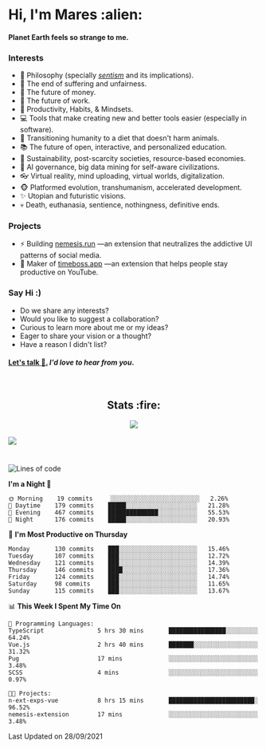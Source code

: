 <h1>Hi, I'm Mares :alien:</h1>

#### Planet Earth feels so strange to me.

### **Interests**

- 🌊 Philosophy (specially [_sentism_][sentismmedium] and its implications).
- 🎯 The end of suffering and unfairness.
- 💸 The future of money.
- 💼 The future of work.
- 🧠 Productivity, Habits, & Mindsets.
- 💻 Tools that make creating new and better tools easier (especially in software).
- 🥗 Transitioning humanity to a diet that doesn't harm animals.
- 📚 The future of open, interactive, and personalized education.
- 🌱 Sustainability, post-scarcity societies, resource-based economies.
- 🤖 AI governance, big data mining for self-aware civilizations.
- 👓 Virtual reality, mind uploading, virtual worlds, digitalization.
- 🐵 Platformed evolution, transhumanism, accelerated development.
- ✨ Utopian and futuristic visions.
- 💀 Death, euthanasia, sentience, nothingness, definitive ends.


### **Projects**

- ⚡ Building [nemesis.run](https://nemesis.run) —an extension that neutralizes the addictive UI patterns of social media.
- 💎 Maker of [timeboss.app](https://timeboss.app) —an extension that helps people stay productive on YouTube.


### **Say Hi :)**

- Do we share any interests?
- Would you like to suggest a collaboration?
- Curious to learn more about me or my ideas?
- Eager to share your vision or a thought?
- Have a reason I didn't list?

#### [Let's talk :wave:.](mailto:mareszhar@gmail.com) _I'd love to hear from you_.

[sentismmedium]: https://medium.com/@mareszhar/born-a-prisoner-a-reflection-about-life-its-struggles-and-a-plan-to-escape-d8566ce9b026

<br>

<h2 align="center">Stats :fire:</h2>

<div align="center">
  <img src="https://github-readme-streak-stats.herokuapp.com?user=mareszhar&theme=black-ice&hide_border=true&stroke=FFFFFF15&ring=DF8FFE&fire=DF8FFE&currStreakLabel=DF8FFE&background=1A232A&currStreakNum=86FFAB&dates=B1AAB3FF">
</div>

<!-- Add or remove this: &dates=B1AAB3FF at the end of the streak stats URL if they get bugged and aren't updating -->

<br>

<img src="https://activity-graph.herokuapp.com/graph?username=mareszhar&theme=nord&bg_color=00000000&color=979797&line=DF8FFE&point=00000000&area=true&hide_border=true">

<br>

<h1></h1>

<!--START_SECTION:waka-->
![Lines of code](https://img.shields.io/badge/From%20Hello%20World%20I%27ve%20Written-118722%20lines%20of%20code-blue)

**I'm a Night 🦉** 

```text
🌞 Morning    19 commits     ░░░░░░░░░░░░░░░░░░░░░░░░░   2.26% 
🌆 Daytime    179 commits    █████░░░░░░░░░░░░░░░░░░░░   21.28% 
🌃 Evening    467 commits    ██████████████░░░░░░░░░░░   55.53% 
🌙 Night      176 commits    █████░░░░░░░░░░░░░░░░░░░░   20.93%

```
📅 **I'm Most Productive on Thursday** 

```text
Monday       130 commits    ███░░░░░░░░░░░░░░░░░░░░░░   15.46% 
Tuesday      107 commits    ███░░░░░░░░░░░░░░░░░░░░░░   12.72% 
Wednesday    121 commits    ███░░░░░░░░░░░░░░░░░░░░░░   14.39% 
Thursday     146 commits    ████░░░░░░░░░░░░░░░░░░░░░   17.36% 
Friday       124 commits    ███░░░░░░░░░░░░░░░░░░░░░░   14.74% 
Saturday     98 commits     ███░░░░░░░░░░░░░░░░░░░░░░   11.65% 
Sunday       115 commits    ███░░░░░░░░░░░░░░░░░░░░░░   13.67%

```


📊 **This Week I Spent My Time On** 

```text
💬 Programming Languages: 
TypeScript               5 hrs 30 mins       ████████████████░░░░░░░░░   64.24% 
Vue.js                   2 hrs 40 mins       ███████░░░░░░░░░░░░░░░░░░   31.32% 
Pug                      17 mins             ░░░░░░░░░░░░░░░░░░░░░░░░░   3.48% 
SCSS                     4 mins              ░░░░░░░░░░░░░░░░░░░░░░░░░   0.97%

🐱‍💻 Projects: 
n-ext-exps-vue           8 hrs 15 mins       ████████████████████████░   96.52% 
nemesis-extension        17 mins             ░░░░░░░░░░░░░░░░░░░░░░░░░   3.48%

```


 Last Updated on 28/09/2021
<!--END_SECTION:waka-->

